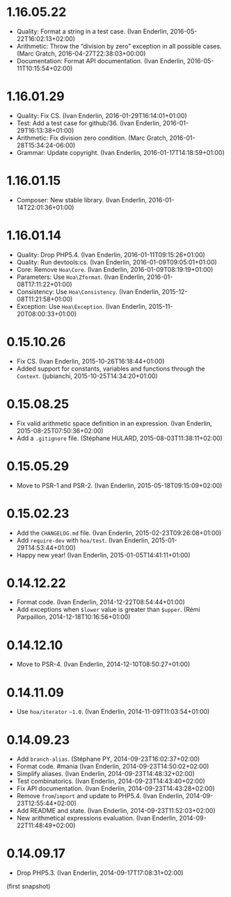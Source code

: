 # 1.16.05.22

  * Quality: Format a string in a test case. (Ivan Enderlin, 2016-05-22T16:02:13+02:00)
  * Arithmetic: Throw the “division by zero” exception in all possible cases. (Marc Gratch, 2016-04-27T22:38:03+00:00)
  * Documentation: Format API documentation. (Ivan Enderlin, 2016-05-11T10:15:54+02:00)

# 1.16.01.29

  * Quality: Fix CS. (Ivan Enderlin, 2016-01-29T16:14:01+01:00)
  * Test: Add a test case for github/36. (Ivan Enderlin, 2016-01-29T16:13:38+01:00)
  * Arithmetic: Fix division zero condition. (Marc Gratch, 2016-01-28T15:34:24-06:00)
  * Grammar: Update copyright. (Ivan Enderlin, 2016-01-17T14:18:59+01:00)

# 1.16.01.15

  * Composer: New stable library. (Ivan Enderlin, 2016-01-14T22:01:36+01:00)

# 1.16.01.14

  * Quality: Drop PHP5.4. (Ivan Enderlin, 2016-01-11T09:15:26+01:00)
  * Quality: Run devtools:cs. (Ivan Enderlin, 2016-01-09T09:05:01+01:00)
  * Core: Remove `Hoa\Core`. (Ivan Enderlin, 2016-01-09T08:19:19+01:00)
  * Parameters: Use `Hoa\Zformat`. (Ivan Enderlin, 2016-01-08T17:11:22+01:00)
  * Consistency: Use `Hoa\Consistency`. (Ivan Enderlin, 2015-12-08T11:21:58+01:00)
  * Exception: Use `Hoa\Exception`. (Ivan Enderlin, 2015-11-20T08:00:33+01:00)

# 0.15.10.26

  * Fix CS. (Ivan Enderlin, 2015-10-26T16:18:44+01:00)
  * Added support for constants, variables and functions through the `Context`. (jubianchi, 2015-10-25T14:34:20+01:00)

# 0.15.08.25

  * Fix valid arithmetic space definition in an expression. (Ivan Enderlin, 2015-08-25T07:50:36+02:00)
  * Add a `.gitignore` file. (Stéphane HULARD, 2015-08-03T11:38:11+02:00)

# 0.15.05.29

  * Move to PSR-1 and PSR-2. (Ivan Enderlin, 2015-05-18T09:15:09+02:00)

# 0.15.02.23

  * Add the `CHANGELOG.md` file. (Ivan Enderlin, 2015-02-23T09:26:08+01:00)
  * Add `require-dev` with `hoa/test`. (Ivan Enderlin, 2015-01-29T14:53:44+01:00)
  * Happy new year! (Ivan Enderlin, 2015-01-05T14:41:11+01:00)

# 0.14.12.22

  * Format code. (Ivan Enderlin, 2014-12-22T08:54:44+01:00)
  * Add exceptions when `$lower` value is greater than `$upper`. (Rémi Parpaillon, 2014-12-18T10:16:56+01:00)

# 0.14.12.10

  * Move to PSR-4. (Ivan Enderlin, 2014-12-10T08:50:27+01:00)

# 0.14.11.09

  * Use `hoa/iterator` `~1.0`. (Ivan Enderlin, 2014-11-09T11:03:54+01:00)

# 0.14.09.23

  * Add `branch-alias`. (Stéphane PY, 2014-09-23T16:02:37+02:00)
  * Format code. #mania (Ivan Enderlin, 2014-09-23T14:50:02+02:00)
  * Simplify aliases. (Ivan Enderlin, 2014-09-23T14:48:32+02:00)
  * Test combinatorics. (Ivan Enderlin, 2014-09-23T14:43:40+02:00)
  * Fix API documentation. (Ivan Enderlin, 2014-09-23T14:43:28+02:00)
  * Remove `from`/`import` and update to PHP5.4. (Ivan Enderlin, 2014-09-23T12:55:44+02:00)
  * Add README and state. (Ivan Enderlin, 2014-09-23T11:52:03+02:00)
  * New arithmetical expressions evaluation. (Ivan Enderlin, 2014-09-22T11:48:49+02:00)

# 0.14.09.17

  * Drop PHP5.3. (Ivan Enderlin, 2014-09-17T17:08:31+02:00)

(first snapshot)
